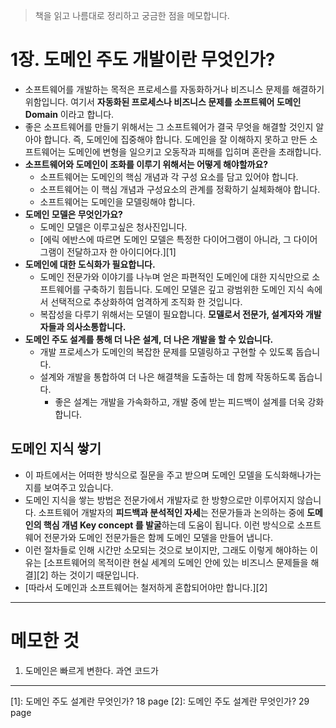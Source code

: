 > 책을 읽고 나름대로 정리하고 궁금한 점을 메모합니다.


# 1장. 도메인 주도 개발이란 무엇인가?
- 소프트웨어를 개발하는 목적은 프로세스를 자동화하거나 비즈니스 문제를 해결하기 위함입니다. 여기서 **자동화된 프로세스나 비즈니스 문제를 소프트웨어 도메인 Domain** 이라고 합니다.
- 좋은 소프트웨어를 만들기 위해서는 그 소프트웨어가 결국 무엇을 해결할 것인지 알아야 합니다. 즉, 도메인에 집중해야 합니다. 도메인을 잘 이해하지 못하고 만든 소프트웨어는 도메인에 변형을 일으키고 오동작과 피해를 입히며 혼란을 초래합니다.
- **소프트웨어와 도메인이 조화를 이루기 위해서는 어떻게 해야할까요?**
	- 소프트웨어는 도메인의 핵심 개념과 각 구성 요소를 담고 있어야 합니다.
	- 소프트웨어는 이 핵심 개념과 구성요소의 관계를 정확하기 실체화해야 합니다.
	- 소프트웨어는 도메인을 모델링해야 합니다.
- **도메인 모델은 무엇인가요?**
	- 도메인 모델은 이루고싶은 청사진입니다.
	- [에릭 에반스에 따르면 도메인 모델은 특정한 다이어그램이 아니라, 그 다이어그램이 전달하고자 한 아이디어다.][1]
- **도메인에 대한 도식화가 필요합니다.**
	- 도메인 전문가와 이야기를 나누며 얻은 파편적인 도메인에 대한 지식만으로 소프트웨어를 구축하기 힘듭니다. 도메인 모델은 깊고 광범위한 도메인 지식 속에서 선택적으로 추상화하여 엄격하게 조직화 한 것입니다.
	- 복잡성을 다루기 위해서는 모델이 필요합니다. **모델로서 전문가, 설계자와 개발자들과 의사소통합니다.**
- **도메인 주도 설계를 통해 더 나은 설계, 더 나은 개발을 할 수 있습니다.**
	- 개발 프로세스가 도메인의 복잡한 문제를 모델링하고 구현할 수 있도록 돕습니다.
	- 설계와 개발을 통합하여 더 나은 해결책을 도출하는 데 함께 작동하도록 돕습니다.
		- 좋은 설계는 개발을 가속화하고, 개발 중에 받는 피드백이 설계를 더욱 강화합니다.

## 도메인 지식 쌓기
- 이 파트에서는 어떠한 방식으로 질문을 주고 받으며 도메인 모델을 도식화해나가는지를 보여주고 있습니다.
- 도메인 지식을 쌓는 방법은 전문가에서 개발자로 한 방향으로만 이루어지지 않습니다. 소프트웨어 개발자의 **피드백과 분석적인 자세**는 전문가들과 논의하는 중에 **도메인의 핵심 개념 Key concept 를 발굴**하는데 도움이 됩니다. 이런 방식으로 소프트웨어 전문가와 도메인 전문가들은 함께 도메인 모델을 만들어 냅니다.
- 이런 절차들로 인해 시간만 소모되는 것으로 보이지만, 그래도 이렇게 해야하는 이유는 [소프트웨어의 목적이란 현실 세계의 도메인 안에 있는 비즈니스 문제들을 해결][2] 하는 것이기 때문입니다.
- [따라서 도메인과 소프트웨어는 철저하게 혼합되어야만 합니다.][2]

---
# 메모한 것
1. 도메인은 빠르게 변한다. 과연 코드가

---
[1]: 도메인 주도 설계란 무엇인가? 18 page
[2]: 도메인 주도 설계란 무엇인가? 29 page